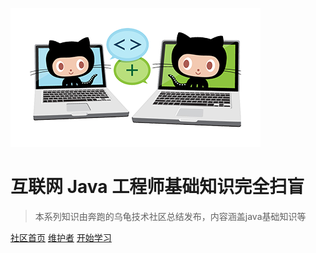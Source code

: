 [![logo](images/icon.png)](https://github.com/czz1233/primary-java)

# 互联网 Java 工程师基础知识完全扫盲

> 本系列知识由奔跑的乌龟技术社区总结发布，内容涵盖java基础知识等

[社区首页](https://github.com/doocs/doocs.github.io)
[维护者](https://github.com/czz1233)
[开始学习](#互联网-java-工程师基础知识完全扫盲©)